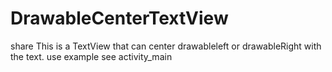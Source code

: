 # DrawableCenterTextView
share
This is a TextView that can center drawableleft or drawableRight with the text.
use example see activity_main
